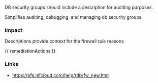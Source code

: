 
DB security groups should include a description for auditing purposes.

Simplifies auditing, debugging, and managing db security groups.

### Impact
Descriptions provide context for the firewall rule reasons

<!-- DO NOT CHANGE -->
{{ remediationActions }}

### Links
- https://pfs.nifcloud.com/help/rdb/fw_new.htm


